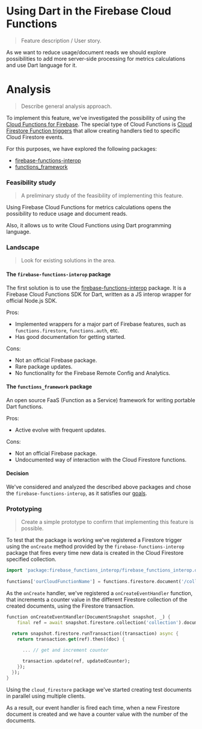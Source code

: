 # Using Dart in the Firebase Cloud Functions 

> Feature description / User story.

As we want to reduce usage/document reads we should explore possibilities to add more server-side processing for metrics calculations and use Dart language for it.

# Analysis

> Describe general analysis approach.

To implement this feature, we've investigated the possibility of using the [Cloud Functions for Firebase](https://firebase.google.com/docs/functions). The special type of Cloud Functions is [Cloud Firestore Function triggers](https://firebase.google.com/docs/functions/firestore-events#function_triggers) that allow creating handlers tied to specific Cloud Firestore events.

For this purposes, we have explored the following packages:
 - [firebase-functions-interop](https://pub.dev/packages/firebase_functions_interop)
 - [functions_framework](https://pub.dev/packages/functions_framework)

### Feasibility study

> A preliminary study of the feasibility of implementing this feature.

Using Firebase Cloud Functions for metrics calculations opens the possibility to reduce usage and document reads.

Also, it allows us to write Cloud Functions using Dart programming language.

### Landscape

> Look for existing solutions in the area.

#### The `firebase-functions-interop` package

The first solution is to use the [firebase-functions-interop](https://pub.dev/packages/firebase_functions_interop) package. It is a Firebase Cloud Functions SDK for Dart, written as a JS interop wrapper for official Node.js SDK.

Pros:
 - Implemented wrappers for a major part of Firebase features, such as `functions.firestore`, `functions.auth`, etc.
 - Has good documentation for getting started.

Cons:
 - Not an official Firebase package.
 - Rare package updates.
 - No functionality for the Firebase Remote Config and Analytics.

#### The `functions_framework` package

An open source FaaS (Function as a Service) framework for writing portable Dart functions.

Pros:
 - Active evolve with frequent updates.

Cons:
 - Not an official Firebase package.
 - Undocumented way of interaction with the Cloud Firestore functions.

#### Decision

We've considered and analyzed the described above packages and chose the `firebase-functions-interop`, as it satisfies our [goals](#feasibility-study). 

### Prototyping

> Create a simple prototype to confirm that implementing this feature is possible.

To test that the package is working we've registered a Firestore trigger using the `onCreate` method provided by the `firebase-functions-interop` package that fires every time new data is created in the Cloud Firestore specified collection.

```dart
import 'package:firebase_functions_interop/firebase_functions_interop.dart';
    
functions['ourCloudFunctionName'] = functions.firestore.document('/collection/{documentId}').onCreate(onCreateEventHandler);
```

As the `onCreate` handler, we've registered a `onCreateEventHandler` function, that increments a counter value in the different Firestore collection of the created documents, using the Firestore transaction.

```dart
function onCreateEventHandler(DocumentSnapshot snapshot, _) {
    final ref = await snapshot.firestore.collection('collection').document('documentId');

  return snapshot.firestore.runTransaction((transaction) async {
    return transaction.get(ref).then((doc) {
      
      ... // get and increment counter

      transaction.update(ref, updatedCounter);
    });
  });
}
```

Using the `cloud_firestore` package we've started creating test documents in parallel using multiple clients.

As a result, our event handler is fired each time, when a new Firestore document is created and we have a counter value with the number of the documents. 

